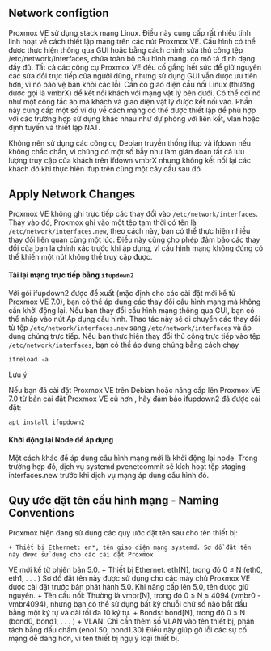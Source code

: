 ## Network configtion

Proxmox VE sử dụng stack mạng Linux. Điều này cung cấp rất nhiều tính linh hoạt về cách thiết lập mạng trên các nút Proxmox VE. Cấu hình có thể được thực hiện thông qua GUI hoặc bằng cách chỉnh sửa thủ công tệp /etc/network/interfaces, chứa toàn bộ cấu hình mạng.
có mô tả định dạng đầy đủ. Tất cả các công cụ Proxmox VE đều cố gắng hết sức để giữ nguyên các sửa đổi trực tiếp của người dùng, nhưng sử dụng GUI vẫn được ưu tiên hơn, vì nó bảo vệ bạn khỏi các lỗi.
Cần có giao diện cầu nối Linux (thường được gọi là vmbrX) để kết nối khách với mạng vật lý bên dưới. Có thể coi nó như một công tắc ảo mà khách và giao diện vật lý được kết nối
vào. Phần này cung cấp một số ví dụ về cách mạng có thể được thiết lập để phù hợp với các trường hợp sử dụng khác nhau như dự phòng với liên kết, vlan hoặc định tuyến và thiết lập NAT.

Không nên sử dụng các công cụ Debian truyền thống ifup và ifdown nếu không chắc chắn, vì chúng có một số
bẫy như làm gián đoạn tất cả lưu lượng truy cập của khách trên ifdown vmbrX nhưng không kết nối lại các khách đó
khi thực hiện ifup trên cùng một cây cầu sau đó.

## Apply Network Changes

Proxmox VE không ghi trực tiếp các thay đổi vào ``/etc/network/interfaces``. Thay vào đó, Proxmox ghi vào
một tệp tạm thời có tên là ``/etc/network/interfaces.new``, theo cách này, bạn có thể thực hiện nhiều thay đổi liên quan cùng
một lúc. Điều này cũng cho phép đảm bảo các thay đổi của bạn là chính xác trước khi áp dụng, vì cấu hình mạng không đúng
có thể khiến một nút không thể truy cập được.

#### Tải lại mạng trực tiếp bằng ``ifupdown2``

Với gói ifupdown2 được đề xuất (mặc định cho các cài đặt mới kể từ Proxmox VE 7.0), bạn có thể
áp dụng các thay đổi cấu hình mạng mà không cần khởi động lại. Nếu bạn thay đổi cấu hình mạng thông qua GUI,
bạn có thể nhấp vào nút Áp dụng cấu hình. Thao tác này sẽ di chuyển các thay đổi từ tệp ``/etc/network/interfaces.new``
sang ``/etc/network/interfaces`` và áp dụng chúng trực tiếp.
Nếu bạn thực hiện thay đổi thủ công trực tiếp vào tệp ``/etc/network/interfaces``, bạn có thể áp dụng chúng bằng cách
chạy 

    ifreload -a

Lưu ý

Nếu bạn đã cài đặt Proxmox VE trên Debian hoặc nâng cấp lên Proxmox VE 7.0 từ bản cài đặt Proxmox VE cũ hơn
, hãy đảm bảo ifupdown2 đã được cài đặt: 

    apt install ifupdown2

#### Khởi động lại Node để áp dụng

Một cách khác để áp dụng cấu hình mạng mới là khởi động lại node. Trong trường hợp đó, dịch vụ systemd
pvenetcommit sẽ kích hoạt tệp staging interfaces.new trước khi dịch vụ mạng áp dụng cấu hình đó.

## Quy ước đặt tên cấu hình mạng - Naming Conventions

Proxmox hiện đang sử dụng các quy ước đặt tên sau cho tên thiết bị:

    + Thiết bị Ethernet: en*, tên giao diện mạng systemd. Sơ đồ đặt tên này được sử dụng cho các cài đặt Proxmox
VE mới kể từ phiên bản 5.0.
    + Thiết bị Ethernet: eth[N], trong đó 0 ≤ N (eth0, eth1, . . . ) Sơ đồ đặt tên này được sử dụng cho các máy chủ Proxmox
VE được cài đặt trước bản phát hành 5.0. Khi nâng cấp lên 5.0, tên được giữ nguyên.
    + Tên cầu nối: Thường là vmbr[N], trong đó 0 ≤ N ≤ 4094 (vmbr0 - vmbr4094), nhưng bạn có thể sử dụng bất kỳ
chuỗi chữ số nào bắt đầu bằng một ký tự và dài tối đa 10 ký tự.
    + Bonds: bond[N], trong đó 0 ≤ N (bond0, bond1, . . . )
    + VLAN: Chỉ cần thêm số VLAN vào tên thiết bị, phân tách bằng dấu chấm (eno1.50, bond1.30)
Điều này giúp gỡ lỗi các sự cố mạng dễ dàng hơn, vì tên thiết bị ngụ ý loại thiết bị.